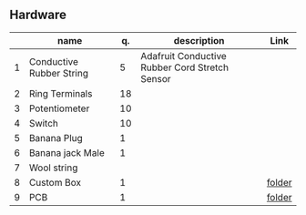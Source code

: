 ## Hardware
|    | name		          | q.	  | description 	| Link  
|----|------------------|-------|---------------|------------------------------------------------------------------------------|
| 1  | Conductive Rubber String 	| 5	  | Adafruit Conductive Rubber Cord Stretch Sensor 	| |
| 2  | Ring Terminals	   | 18	  |                | |
| 3  | Potentiometer 	   | 10	  |                | |
| 4  | Switch	           | 10	  |	               | |
| 5  | Banana Plug       | 1    |                | |                
| 6  | Banana jack Male  | 1    |                | |
| 7  | Wool string       |      |                | |
| 8  | Custom Box	       | 1	  |		             | [folder](5-string-box)|
| 9  | PCB	             | 1	  |		             | [folder](circuit_board)|